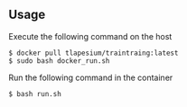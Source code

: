 ## Usage
Execute the following command on the host
```
$ docker pull tlapesium/traintraing:latest
$ sudo bash docker_run.sh
```
Run the following command in the container
```
$ bash run.sh
```
